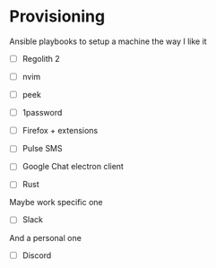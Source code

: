 # Provisioning

Ansible playbooks to setup a machine the way I like it

- [ ] Regolith 2
- [ ] nvim
- [ ] peek
- [ ] 1password
- [ ] Firefox + extensions
- [ ] Pulse SMS
- [ ] Google Chat electron client
- [ ] Rust


Maybe work specific one
- [ ] Slack


And a personal one 
- [ ] Discord
